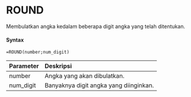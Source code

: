 # ROUND

Membulatkan angka kedalam beberapa digit angka yang telah ditentukan.

#### Syntax

```text
=ROUND(number;num_digit)
```

| Parameter | Deskripsi |
| :--- | :--- |
| number | Angka yang akan dibulatkan. |
| num_digit | Banyaknya digit angka yang diinginkan. |